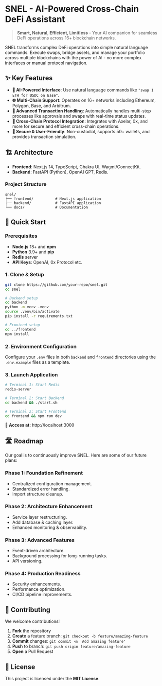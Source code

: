 # SNEL - AI-Powered Cross-Chain DeFi Assistant

> **Smart, Natural, Efficient, Limitless** - Your AI companion for seamless DeFi operations across 16+ blockchain networks.

SNEL transforms complex DeFi operations into simple natural language commands. Execute swaps, bridge assets, and manage your portfolio across multiple blockchains with the power of AI - no more complex interfaces or manual protocol navigation.

## ✨ Key Features

- **🤖 AI-Powered Interface**: Use natural language commands like `"swap 1 ETH for USDC on Base"`.
- **🌐 Multi-Chain Support**: Operates on 16+ networks including Ethereum, Polygon, Base, and Arbitrum.
- **🔄 Advanced Transaction Handling**: Automatically handles multi-step processes like approvals and swaps with real-time status updates.
- **💱 Cross-Chain Protocol Integration**: Integrates with Axelar, 0x, and more for secure and efficient cross-chain operations.
- **🔐 Secure & User-Friendly**: Non-custodial, supports 50+ wallets, and provides transaction simulation.

## 🏗️ Architecture

- **Frontend**: Next.js 14, TypeScript, Chakra UI, Wagmi/ConnectKit.
- **Backend**: FastAPI (Python), OpenAI GPT, Redis.

### Project Structure

```
snel/
├── frontend/          # Next.js application
├── backend/           # FastAPI application
└── docs/              # Documentation
```

## 🚀 Quick Start

### Prerequisites

- **Node.js** 18+ and **npm**
- **Python** 3.9+ and **pip**
- **Redis** server
- **API Keys**: OpenAI, 0x Protocol etc.

### 1. Clone & Setup

```bash
git clone https://github.com/your-repo/snel.git
cd snel

# Backend setup
cd backend
python -m venv .venv
source .venv/bin/activate
pip install -r requirements.txt

# Frontend setup
cd ../frontend
npm install
```

### 2. Environment Configuration

Configure your `.env` files in both `backend` and `frontend` directories using the `.env.example` files as a template.

### 3. Launch Application

```bash
# Terminal 1: Start Redis
redis-server

# Terminal 2: Start Backend
cd backend && ./start.sh

# Terminal 3: Start Frontend
cd frontend && npm run dev
```

**🎉 Access at:** http://localhost:3000

## 🛣️ Roadmap

Our goal is to continuously improve SNEL. Here are some of our future plans:

### Phase 1: Foundation Refinement

- Centralized configuration management.
- Standardized error handling.
- Import structure cleanup.

### Phase 2: Architecture Enhancement

- Service layer restructuring.
- Add database & caching layer.
- Enhanced monitoring & observability.

### Phase 3: Advanced Features

- Event-driven architecture.
- Background processing for long-running tasks.
- API versioning.

### Phase 4: Production Readiness

- Security enhancements.
- Performance optimization.
- CI/CD pipeline improvements.

## 🤝 Contributing

We welcome contributions!

1. **Fork** the repository
2. **Create** a feature branch: `git checkout -b feature/amazing-feature`
3. **Commit** changes: `git commit -m 'Add amazing feature'`
4. **Push** to branch: `git push origin feature/amazing-feature`
5. **Open** a Pull Request

## 📄 License

This project is licensed under the **MIT License**.
